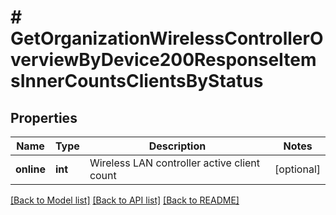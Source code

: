 # # GetOrganizationWirelessControllerOverviewByDevice200ResponseItemsInnerCountsClientsByStatus

## Properties

Name | Type | Description | Notes
------------ | ------------- | ------------- | -------------
**online** | **int** | Wireless LAN controller active client count | [optional]

[[Back to Model list]](../../README.md#models) [[Back to API list]](../../README.md#endpoints) [[Back to README]](../../README.md)
